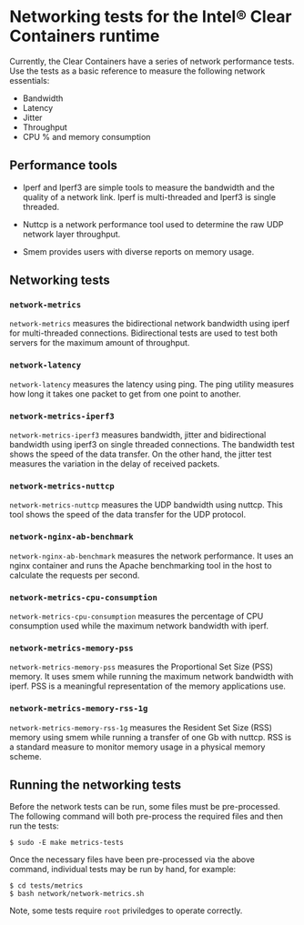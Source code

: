 # Networking tests for the Intel® Clear Containers runtime

Currently, the Clear Containers have a series of network performance tests. 
Use the tests as a basic reference to measure the following network essentials:

- Bandwidth
- Latency
- Jitter
- Throughput
- CPU % and memory consumption

## Performance tools

- Iperf and Iperf3 are simple tools to measure the bandwidth and the quality of a network 
link. Iperf is multi-threaded and Iperf3 is single threaded.

- Nuttcp is a network performance tool used to determine the raw UDP network layer 
throughput.

- Smem provides users with diverse reports on memory usage.

## Networking tests

### `network-metrics`

`network-metrics` measures the bidirectional network bandwidth using iperf for multi-threaded connections. 
Bidirectional tests are used to test both servers for the maximum amount of throughput.

### `network-latency`

`network-latency` measures the latency using ping. The ping utility measures how long 
it takes one packet to get from one point to another.

### `network-metrics-iperf3`

`network-metrics-iperf3` measures bandwidth, jitter and bidirectional bandwidth using iperf3 on single threaded connections. The 
bandwidth test shows the speed of the data transfer. On the other hand, 
the jitter test measures the variation in the delay of received packets.

### `network-metrics-nuttcp`

`network-metrics-nuttcp` measures the UDP bandwidth using nuttcp. This tool shows the speed of the data
transfer for the UDP protocol.

### `network-nginx-ab-benchmark`

`network-nginx-ab-benchmark` measures the network performance. It uses an nginx container and runs the Apache benchmarking
tool in the host to calculate the requests per second.

### `network-metrics-cpu-consumption`

`network-metrics-cpu-consumption` measures the percentage of CPU consumption used while the maximum network bandwidth with iperf.

### `network-metrics-memory-pss`

`network-metrics-memory-pss` measures the Proportional Set Size (PSS) memory. It uses smem while running the maximum network bandwidth
with iperf. PSS is a meaningful representation of the memory applications use.

### `network-metrics-memory-rss-1g`

`network-metrics-memory-rss-1g` measures the Resident Set Size (RSS) memory using smem while running a transfer of one Gb with nuttcp.
RSS is a standard measure to monitor memory usage in a physical memory scheme.

## Running the networking tests

Before the network tests can be run, some files must be pre-processed.
The following command will both pre-process the required files and then run
the tests:

```
$ sudo -E make metrics-tests

```

Once the necessary files have been pre-processed via the above command,
individual tests may be run by hand, for example:

```
$ cd tests/metrics
$ bash network/network-metrics.sh

```
Note, some tests require `root` priviledges to operate correctly.

